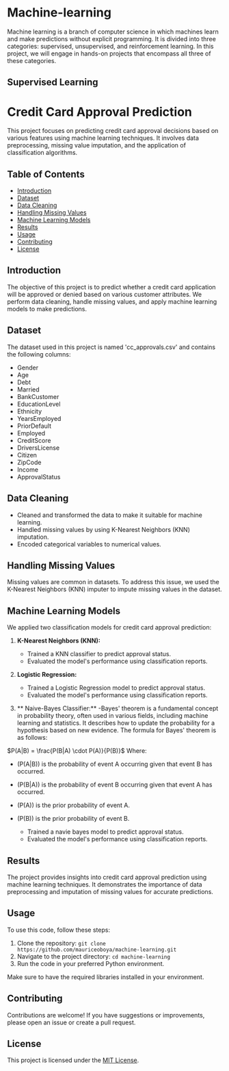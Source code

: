 # Machine-learning
Machine learning is a branch of computer science in which machines learn and make predictions without explicit programming. It is divided into three categories: supervised, unsupervised, and reinforcement learning. In this project, we will engage in hands-on projects that encompass all three of these categories.

## Supervised Learning

# Credit Card Approval Prediction

This project focuses on predicting credit card approval decisions based on various features using machine learning techniques. It involves data preprocessing, missing value imputation, and the application of classification algorithms.

## Table of Contents

- [Introduction](#introduction)
- [Dataset](#dataset)
- [Data Cleaning](#data-cleaning)
- [Handling Missing Values](#handling-missing-values)
- [Machine Learning Models](#machine-learning-models)
- [Results](#results)
- [Usage](#usage)
- [Contributing](#contributing)
- [License](#license)

## Introduction

The objective of this project is to predict whether a credit card application will be approved or denied based on various customer attributes. We perform data cleaning, handle missing values, and apply machine learning models to make predictions.

## Dataset

The dataset used in this project is named 'cc_approvals.csv' and contains the following columns:

- Gender
- Age
- Debt
- Married
- BankCustomer
- EducationLevel
- Ethnicity
- YearsEmployed
- PriorDefault
- Employed
- CreditScore
- DriversLicense
- Citizen
- ZipCode
- Income
- ApprovalStatus

## Data Cleaning

- Cleaned and transformed the data to make it suitable for machine learning.
- Handled missing values by using K-Nearest Neighbors (KNN) imputation.
- Encoded categorical variables to numerical values.

## Handling Missing Values

Missing values are common in datasets. To address this issue, we used the K-Nearest Neighbors (KNN) imputer to impute missing values in the dataset.

## Machine Learning Models

We applied two classification models for credit card approval prediction:

1. **K-Nearest Neighbors (KNN):**
   - Trained a KNN classifier to predict approval status.
   - Evaluated the model's performance using classification reports.

2. **Logistic Regression:**
   - Trained a Logistic Regression model to predict approval status.
   - Evaluated the model's performance using classification reports.

3. ** Naive-Bayes Classifier:**
   -Bayes' theorem is a fundamental concept in probability theory, often used in various fields, including machine learning and statistics. It describes how to    update the probability for a hypothesis based on new evidence. The formula for Bayes' theorem is as follows:
   
  $P(A|B) = \frac{P(B|A) \cdot P(A)}{P(B)}$
Where:
- \(P(A|B)\) is the probability of event A occurring given that event B has occurred.
- \(P(B|A)\) is the probability of event B occurring given that event A has occurred.
- \(P(A)\) is the prior probability of event A.
- \(P(B)\) is the prior probability of event B.

   - Trained a navie bayes model to predict approval status.
   - Evaluated the model's performance using classification reports.

## Results

The project provides insights into credit card approval prediction using machine learning techniques. It demonstrates the importance of data preprocessing and imputation of missing values for accurate predictions.

## Usage

To use this code, follow these steps:

1. Clone the repository: `git clone https://github.com/mauriceoboya/machine-learning.git`
2. Navigate to the project directory: `cd machine-learning`
3. Run the code in your preferred Python environment.

Make sure to have the required libraries installed in your environment.

## Contributing

Contributions are welcome! If you have suggestions or improvements, please open an issue or create a pull request.

## License

This project is licensed under the [MIT License](LICENSE).

